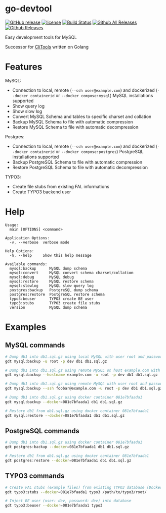 # go-devtool

[![GitHub release](https://img.shields.io/github/release/webdevops/go-devtool.svg)](https://github.com/webdevops/go-devtool/releases)
[![license](https://img.shields.io/github/license/webdevops/go-devtool.svg)](https://github.com/webdevops/go-devtool/blob/master/LICENSE)
[![Build Status](https://travis-ci.org/webdevops/go-devtool.svg?branch=master)](https://travis-ci.org/webdevops/go-devtool)
[![Github All Releases](https://img.shields.io/github/downloads/webdevops/go-devtool/total.svg)]()
[![Github Releases](https://img.shields.io/github/downloads/webdevops/go-devtool/latest/total.svg)]()

Easy development tools for MySQL

Successor for [CliTools](https://github.com/webdevops/clitools) written on Golang

Features
========

MySQL:
- Connection to local, remote (`--ssh user@example.com`) and dockerized (`--docker containerid` or `--docker compose:mysql`) MySQL installations supported
- Show query log
- Show slow log
- Convert MySQL Schema and tables to specific charset and collation
- Backup MySQL Schema to file with automatic compression
- Restore MySQL Schema to file with automatic decompression

Postgres:
- Connection to local, remote (`--ssh user@example.com`) and dockerized (`--docker containerid` or `--docker compose:postgres`) PostgreSQL installations supported
- Backup PostgreSQL Schema to file with automatic compression
- Restore PostgreSQL Schema to file with automatic decompression

TYPO3:
- Create file stubs from existing FAL informations
- Create TYPO3 backend user

Help
====

```
Usage:
  main [OPTIONS] <command>

Application Options:
  -v, --verbose  verbose mode

Help Options:
  -h, --help     Show this help message

Available commands:
  mysql:backup      MySQL dump schema
  mysql:convert     MySQL convert schema charset/collation
  mysql:debug       MySQL debug
  mysql:restore     MySQL restore schema
  mysql:slowlog     MySQL slow query log
  postgres:backup   PostgreSQL dump schema
  postgres:restore  PostgreSQL restore schema
  typo3:beuser      TYPO3 create BE user
  typo3:stubs       TYPO3 create file stubs
  version           MySQL dump schema

```

Examples
========

MySQL commands
--------------

```bash
# Dump db1 into db1.sql.gz using local MySQL with user root and password dev
gdt mysql:backup -u root -p dev db1 db1.sql.gz

# Dump db1 into db1.sql.gz using remote MySQL on host example.com with user root and password dev
gdt mysql:backup --hostname example.com -u root -p dev db1 db1.sql.gz

# Dump db1 into db1.sql.gz using remote MySQL with user root and password dev on host example.com using SSH with user foobar 
gdt mysql:backup --ssh foobar@example.com -u root -p dev db1 db1.sql.gz

# Dump db1 into db1.sql.gz using docker container 081e7bfaada1
gdt mysql:backup --docker=081e7bfaada1 db1 db1.sql.gz

# Restore db1 from db1.sql.gz using docker container 081e7bfaada1
gdt mysql:restore --docker=081e7bfaada1 db1 db1.sql.gz

```

PostgreSQL commands
-------------------

```bash
# Dump db1 into db1.sql.gz using docker container 081e7bfaada1
gdt postgres:backup --docker=081e7bfaada1 db1 db1.sql.gz

# Restore db1 from db1.sql.gz using docker container 081e7bfaada1
gdt postgres:restore --docker=081e7bfaada1 db1 db1.sql.gz

```

TYPO3 commands
--------------

```bash
# Create FAL stubs (example files) from existing TYPO3 database (Docker container is the MySQL container)
gdt typo3:stubs --docker=081e7bfaada1 typo3 /path/to/typo3/root/

# Inject BE user (user: dev, password: dev) into database
gdt typo3:beuser --docker=081e7bfaada1 typo3 

```
